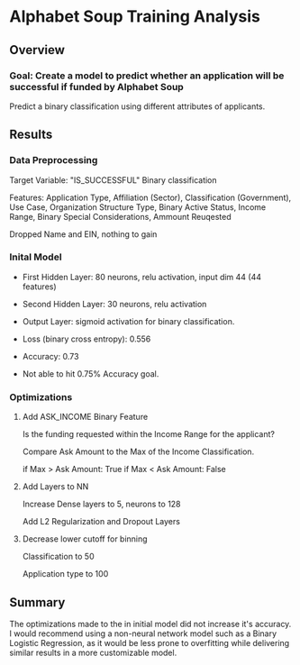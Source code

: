 # Alphabet Soup Training Analysis

## Overview

### Goal: Create a model to predict whether an application will be successful if funded by Alphabet Soup

Predict a binary classification using different attributes of applicants.

## Results

### Data Preprocessing

Target Variable: "IS_SUCCESSFUL" Binary classification

Features: Application Type, Affiliation (Sector), Classification (Government), Use Case, Organization Structure Type, Binary Active Status, Income Range, Binary Special Considerations, Ammount Reuqested

Dropped Name and EIN, nothing to gain

### Inital Model

- First Hidden Layer: 80 neurons, relu activation, input dim 44 (44 features)

- Second Hidden Layer: 30 neurons, relu activation

- Output Layer: sigmoid activation for binary classification.

- Loss (binary cross entropy): 0.556

- Accuracy: 0.73

- Not able to hit 0.75% Accuracy goal.

### Optimizations

1. Add ASK_INCOME Binary Feature

    Is the funding requested within the Income Range for the applicant?

    Compare Ask Amount to the Max of the Income Classification.

    if Max > Ask Amount: True
    if Max < Ask Amount: False

2. Add Layers to NN

    Increase Dense layers to 5, neurons to 128

    Add L2 Regularization and Dropout Layers

3. Decrease lower cutoff for binning

    Classification to 50

    Application type to 100

## Summary

The optimizations made to the in initial model did not increase it's accuracy. I would recommend using a non-neural network model such as a Binary Logistic Regression, as it would be less prone to overfitting while delivering similar results in a more customizable model.










